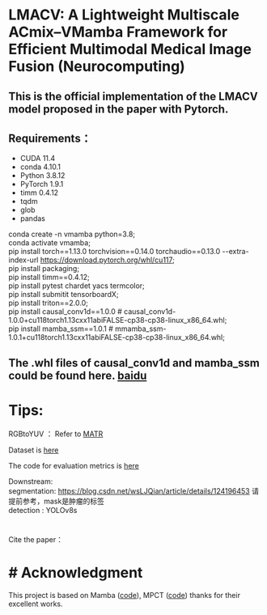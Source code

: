 # LMACV: A Lightweight Multiscale ACmix–VMamba Framework for Efficient Multimodal Medical Image Fusion (Neurocomputing)




## This is the official implementation of the LMACV model proposed in the paper with Pytorch.





## Requirements：

- CUDA 11.4
- conda 4.10.1
- Python 3.8.12
- PyTorch 1.9.1
- timm 0.4.12
- tqdm
- glob
- pandas



conda create -n vmamba python=3.8;  
conda activate vmamba;  
pip install torch==1.13.0 torchvision==0.14.0 torchaudio==0.13.0 --extra-index-url https://download.pytorch.org/whl/cu117;  
pip install packaging;  
pip install timm==0.4.12;  
pip install pytest chardet yacs termcolor;  
pip install submitit tensorboardX;  
pip install triton==2.0.0;  
pip install causal_conv1d==1.0.0  # causal_conv1d-1.0.0+cu118torch1.13cxx11abiFALSE-cp38-cp38-linux_x86_64.whl;  
pip install mamba_ssm==1.0.1  # mmamba_ssm-1.0.1+cu118torch1.13cxx11abiFALSE-cp38-cp38-linux_x86_64.whl;
 

## The .whl files of causal_conv1d and mamba_ssm could be found here.  [baidu](https://pan.baidu.com/s/1Tibn8Xh4FMwj0ths8Ufazw?pwd=uu5k)



# Tips:

RGBtoYUV ： Refer to [MATR](https://github.com/tthinking/MATR)

Dataset  is  [here](https://www.med.harvard.edu/AANLIB/home.html)

The code for evaluation metrics is [here](https://github.com/liuuuuu777/ImageFusion-Evaluation)   

Downstream:   
segmentation: https://blog.csdn.net/wsLJQian/article/details/124196453 请提前参考，mask是肿瘤的标签   
detection :  YOLOv8s  


#  
Cite the paper：









# #  Acknowledgment
This project is based on Mamba ([code](https://github.com/MzeroMiko/VMamba)), MPCT ([code](https://github.com/wangzi487794504/Image-fusion))  thanks for their excellent works.



